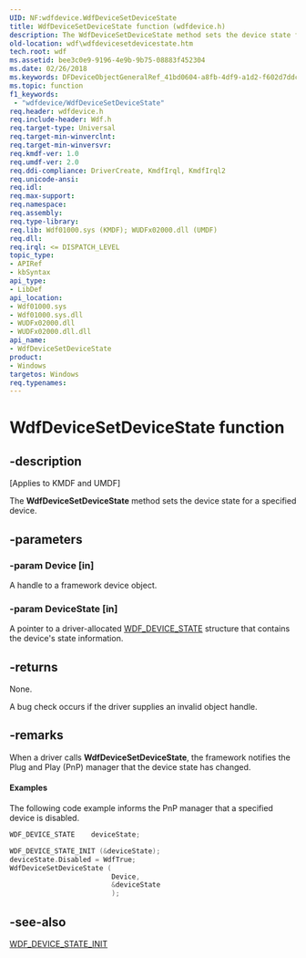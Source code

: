 ```yaml
---
UID: NF:wdfdevice.WdfDeviceSetDeviceState
title: WdfDeviceSetDeviceState function (wdfdevice.h)
description: The WdfDeviceSetDeviceState method sets the device state for a specified device.
old-location: wdf\wdfdevicesetdevicestate.htm
tech.root: wdf
ms.assetid: bee3c0e9-9196-4e9b-9b75-08883f452304
ms.date: 02/26/2018
ms.keywords: DFDeviceObjectGeneralRef_41bd0604-a8fb-4df9-a1d2-f602d7ddcac4.xml, WdfDeviceSetDeviceState, WdfDeviceSetDeviceState method, kmdf.wdfdevicesetdevicestate, wdf.wdfdevicesetdevicestate, wdfdevice/WdfDeviceSetDeviceState
ms.topic: function
f1_keywords:
 - "wdfdevice/WdfDeviceSetDeviceState"
req.header: wdfdevice.h
req.include-header: Wdf.h
req.target-type: Universal
req.target-min-winverclnt: 
req.target-min-winversvr: 
req.kmdf-ver: 1.0
req.umdf-ver: 2.0
req.ddi-compliance: DriverCreate, KmdfIrql, KmdfIrql2
req.unicode-ansi: 
req.idl: 
req.max-support: 
req.namespace: 
req.assembly: 
req.type-library: 
req.lib: Wdf01000.sys (KMDF); WUDFx02000.dll (UMDF)
req.dll: 
req.irql: <= DISPATCH_LEVEL
topic_type:
- APIRef
- kbSyntax
api_type:
- LibDef
api_location:
- Wdf01000.sys
- Wdf01000.sys.dll
- WUDFx02000.dll
- WUDFx02000.dll.dll
api_name:
- WdfDeviceSetDeviceState
product:
- Windows
targetos: Windows
req.typenames: 
---
```


# WdfDeviceSetDeviceState function


## -description


<p class="CCE_Message">[Applies to KMDF and UMDF]</p>

The <b>WdfDeviceSetDeviceState</b> method sets the device state for a specified device.


## -parameters




### -param Device [in]

A handle to a framework device object.


### -param DeviceState [in]

A pointer to a driver-allocated <a href="https://docs.microsoft.com/windows-hardware/drivers/ddi/wdfdevice/ns-wdfdevice-_wdf_device_state">WDF_DEVICE_STATE</a> structure that contains the device's state information.


## -returns



None.

A bug check occurs if the driver supplies an invalid object handle.




## -remarks



When a driver calls <b>WdfDeviceSetDeviceState</b>, the framework notifies the Plug and Play (PnP) manager that the device state has changed.


#### Examples

The following code example informs the PnP manager that a specified device is disabled.

```cpp
WDF_DEVICE_STATE    deviceState;

WDF_DEVICE_STATE_INIT (&deviceState);
deviceState.Disabled = WdfTrue;
WdfDeviceSetDeviceState (
                         Device,
                         &deviceState
                         );
```



## -see-also




<a href="https://docs.microsoft.com/windows-hardware/drivers/ddi/wdfdevice/nf-wdfdevice-wdf_device_state_init">WDF_DEVICE_STATE_INIT</a>
 

 

